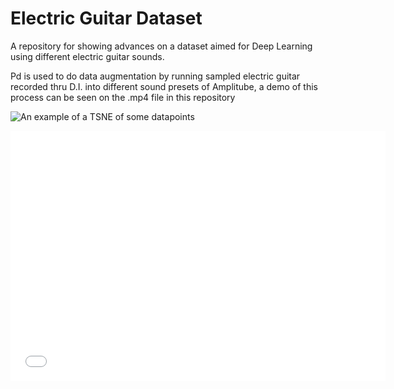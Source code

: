 # Electric Guitar Dataset

A repository for showing advances on a dataset aimed for Deep Learning using different electric guitar sounds.

Pd is used to do data augmentation by running sampled electric guitar recorded thru D.I. into different sound presets of Amplitube, a demo of this process can be seen on the .mp4 file in this repository

![An example of a TSNE of some datapoints](https://i.ibb.co/cC3YpqT/Muestra.jpg)

<iframe src="visual_pca.html" style="border:0px #ffffff none;" name="myiFrame" scrolling="yes" frameborder="1" marginheight="0px" marginwidth="0px" height="400px" width="600px" allowfullscreen></iframe>
